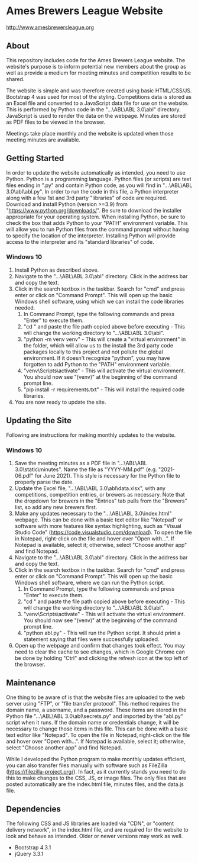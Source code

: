 # Ames Brewers League Website
http://www.amesbrewersleague.org

## About
This repository includes code for the Ames Brewers League website. The website's purpose is to inform potential new members about the group as well as provide a medium for meeting minutes and competition results to be shared.

The website is simple and was therefore created using basic HTML/CSS/JS. Bootstrap 4 was used for most of the styling. Competitions data is stored as an Excel file and converted to a JavaScript data file for use on the website. This is performed by Python code in the "...\ABL\ABL 3.0\abl" directory. JavaScript is used to render the data on the webpage. Minutes are stored as PDF files to be viewed in the browser.

Meetings take place monthly and the website is updated when those meeting minutes are available.

## Getting Started
In order to update the website automatically as intended, you need to use Python. Python is a programming language. Python files (or scripts) are text files ending in ".py" and contain Python code, as you will find in "...\ABL\ABL 3.0\abl\abl.py". In order to run the code in this file, a Python interpreter along with a few 1st and 3rd party "libraries" of code are required. Download and install Python (version >=3.9) from "https://www.python.org/downloads/". Be sure to download the installer appropriate for your operating system. When installing Python, be sure to check the box that adds Python to your "PATH" environment variable. This will allow you to run Python files from the command prompt without having to specify the location of the interpreter. Installing Python will provide access to the interpreter and its "standard libraries" of code.

### Windows 10
1. Install Python as described above.
1. Navigate to the "...\ABL\ABL 3.0\abl" directory. Click in the address bar and copy the text.
1. Click in the search textbox in the taskbar. Search for "cmd" and press enter or click on "Command Prompt". This will open up the basic Windows shell software, using which we can install the code libraries needed.
    1. In Command Prompt, type the following commands and press "Enter" to execute them.
    1. "cd " and paste the file path copied above before executing - This will change the working directory to "...\ABL\ABL 3.0\abl".
    1. "python -m venv venv" - This will create a "virtual environment" in the folder, which will allow us to the install the 3rd party code packages locally to this project and not pollute the global environment. If it doesn't recognize "python", you may have forgotten to add Python to the "PATH" environment variable.
    1. "venv\Scripts\activate" - This will activate the virtual environment. You should now see "(venv)" at the beginning of the command prompt line.
    1. "pip install -r requirements.txt" - This will install the required code libraries.
1. You are now ready to update the site.

## Updating the Site
Following are instructions for making monthly updates to the website.

### Windows 10
1. Save the meeting minutes as a PDF file in "...\ABL\ABL 3.0\static\minutes". Name the file as "YYYY-MM.pdf" (e.g. "2021-06.pdf" for June 2021). This style is necessary for the Python file to properly parse the date.
1. Update the Excel file, "...\ABL\ABL 3.0\abl\data.xlsx", with any competitions, competition entries, or brewers as necessary. Note that the dropdown for brewers in the "Entries" tab pulls from the "Brewers" list, so add any new brewers first.
1. Make any updates necessary to the "...\ABL\ABL 3.0\index.html" webpage. This can be done with a basic text editor like "Notepad" or software with more features like syntax highlighting, such as "Visual Studio Code" (https://code.visualstudio.com/download). To open the file in Notepad, right-click on the file and hover over "Open with...". If Notepad is available, select it; otherwise, select "Choose another app" and find Notepad.
1. Navigate to the "...\ABL\ABL 3.0\abl" directory. Click in the address bar and copy the text.
1. Click in the search textbox in the taskbar. Search for "cmd" and press enter or click on "Command Prompt". This will open up the basic Windows shell software, where we can run the Python script.
    1. In Command Prompt, type the following commands and press "Enter" to execute them.
    1. "cd " and paste the file path copied above before executing - This will change the working directory to "...\ABL\ABL 3.0\abl".
    1. "venv\Scripts\activate" - This will activate the virtual environment. You should now see "(venv)" at the beginning of the command prompt line.
    1. "python abl.py" - This will run the Python script. It should print a statement saying that files were successfully uploaded.
1. Open up the webpage and confirm that changes took effect. You may need to clear the cache to see changes, which in Google Chrome can be done by holding "Ctrl" and clicking the refresh icon at the top left of the browser.

## Maintenance
One thing to be aware of is that the website files are uploaded to the web server using "FTP", or "file transfer protocol". This method requires the domain name, a username, and a password. These items are stored in the Python file "...\ABL\ABL 3.0\abl\secrets.py" and imported by the "abl.py" script when it runs. If the domain name or credentials change, it will be necessary to change those items in this file. This can be done with a basic text editor like "Notepad". To open the file in Notepad, right-click on the file and hover over "Open with...". If Notepad is available, select it; otherwise, select "Choose another app" and find Notepad.

While I developed the Python program to make monthly updates efficient, you can also transfer files manually with software such as FileZilla (https://filezilla-project.org/). In fact, as it currently stands you need to do this to make changes to the CSS, JS, or image files. The only files that are posted automatically are the index.html file, minutes files, and the data.js file.

## Dependencies
The following CSS and JS libraries are loaded via "CDN", or "content delivery network", in the index.html file, and are required for the website to look and behave as intended. Older or newer versions may work as well.

* Bootstrap 4.3.1
* jQuery 3.3.1
